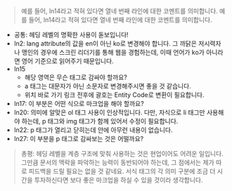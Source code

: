 > 예를 들어, ln14라고 적혀 있다면 열네 번째 라인에 대한 코멘트를 의미합니다.
> 예를 들어, ln14라고 적혀 있다면 열네 번째 라인에 대한 코멘트를 의미합니다.

- 공통: 헤딩 레벨의 명확한 사용이 돋보입니다!
- ln2: lang attribute의 값을 en이 아닌 ko로 변경해야 합니다. 그 까닭은 저시력자나 맹인의 경우에 스크린 리더기를 통해 웹을 경험하는데, 이때 언어가 ko가 아니라면 영어 기준으로 읽어주기 때문입니다.
- ln15
	- 해당 영역은 무슨 태그로 감싸야 할까요?
	- a 태그는 대문자가 아닌 소문자로 변경해주시면 좋을 것 같습니다.
	- 위치 바로 가기 링크 전후에 괄호는 Entity Code로 변환이 필요합니다.
- ln17: 이 부분은 어떤 식으로 마크업을 해야 할까요?
- ln20: 의미에 알맞은 ol 태그 사용이 인상적입니다. 다만, 자식으로 li 태그만 사용해야 하는데, p 태그와 img 태그가 함께 있어서 수정이 필요합니다. 
- ln22: p 태그가 열리고 닫히는데 안에 아무런 내용이 없습니다.
- ln27: 이 부분을 p 태그로 감싸보는 것은 어떨까요?

> 총평: 헤딩 레벨을 계층 구조에 맞춰 사용하는 것은 현업이어도 어려운 일입니다. 그만큼 문서의 맥락을 파악하는 능력이 동반되어야 하는데, 그 점에서는 제가 따로 피드백을 드릴 필요는 없을 것 같네요. 서식 태그의 각 의미 구분에 조금 더 시간을 투자하신다면 보다 좋은 마크업을 하실 수 있을 것이라 생각합니다.